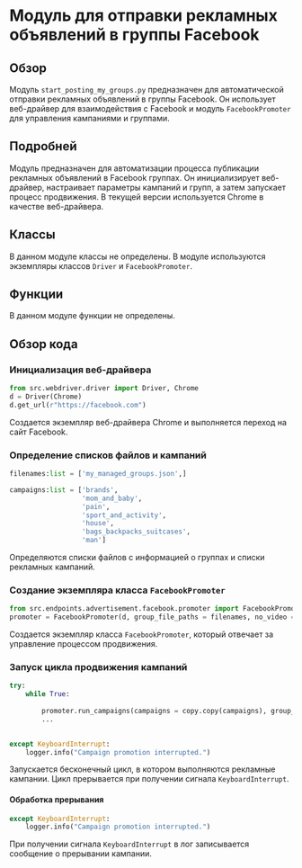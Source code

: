# Модуль для отправки рекламных объявлений в группы Facebook

## Обзор

Модуль `start_posting_my_groups.py` предназначен для автоматической отправки рекламных объявлений в группы Facebook. Он использует веб-драйвер для взаимодействия с Facebook и модуль `FacebookPromoter` для управления кампаниями и группами.

## Подробней

Модуль предназначен для автоматизации процесса публикации рекламных объявлений в Facebook группах. Он инициализирует веб-драйвер, настраивает параметры кампаний и групп, а затем запускает процесс продвижения.  В текущей версии используется Chrome в качестве веб-драйвера.

## Классы

В данном модуле классы не определены.  В модуле используются экземпляры классов `Driver` и `FacebookPromoter`.

## Функции

В данном модуле функции не определены.

## Обзор кода

### Инициализация веб-драйвера

```python
from src.webdriver.driver import Driver, Chrome
d = Driver(Chrome)
d.get_url(r"https://facebook.com")
```

Создается экземпляр веб-драйвера Chrome и выполняется переход на сайт Facebook.

### Определение списков файлов и кампаний

```python
filenames:list = ['my_managed_groups.json',]  

campaigns:list = ['brands',
                  'mom_and_baby',
                  'pain',
                  'sport_and_activity',
                  'house',
                  'bags_backpacks_suitcases',
                  'man']
```

Определяются списки файлов с информацией о группах и списки рекламных кампаний.

### Создание экземпляра класса `FacebookPromoter`

```python
from src.endpoints.advertisement.facebook.promoter import FacebookPromoter
promoter = FacebookPromoter(d, group_file_paths = filenames, no_video = True)
```

Создается экземпляр класса `FacebookPromoter`, который отвечает за управление процессом продвижения.

### Запуск цикла продвижения кампаний

```python
try:
    while True:
        
        promoter.run_campaigns(campaigns = copy.copy(campaigns), group_file_paths = filenames)
        ...

        
except KeyboardInterrupt:
    logger.info("Campaign promotion interrupted.")
```

Запускается бесконечный цикл, в котором выполняются рекламные кампании. Цикл прерывается при получении сигнала `KeyboardInterrupt`.

#### Обработка прерывания

```python
except KeyboardInterrupt:
    logger.info("Campaign promotion interrupted.")
```

При получении сигнала `KeyboardInterrupt` в лог записывается сообщение о прерывании кампании.